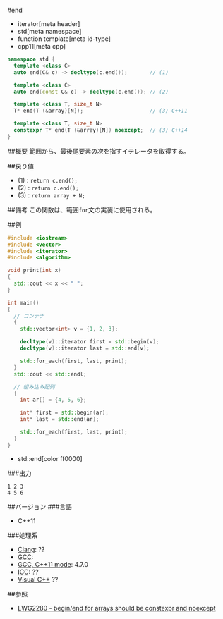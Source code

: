 #end
* iterator[meta header]
* std[meta namespace]
* function template[meta id-type]
* cpp11[meta cpp]

```cpp
namespace std {
  template <class C>
  auto end(C& c) -> decltype(c.end());       // (1)

  template <class C>
  auto end(const C& c) -> decltype(c.end()); // (2)

  template <class T, size_t N>
  T* end(T (&array)[N]);                     // (3) C++11

  template <class T, size_t N>
  constexpr T* end(T (&array)[N]) noexcept;  // (3) C++14
}
```

##概要
範囲から、最後尾要素の次を指すイテレータを取得する。


##戻り値
- (1) : `return c.end();`
- (2) : `return c.end();`
- (3) : `return array + N;`


##備考
この関数は、範囲`for`文の実装に使用される。


##例
```cpp
#include <iostream>
#include <vector>
#include <iterator>
#include <algorithm>

void print(int x)
{
  std::cout << x << " ";
}

int main()
{
  // コンテナ
  {
    std::vector<int> v = {1, 2, 3};

    decltype(v)::iterator first = std::begin(v);
    decltype(v)::iterator last = std::end(v);

    std::for_each(first, last, print);
  }
  std::cout << std::endl;

  // 組み込み配列
  {
    int ar[] = {4, 5, 6};

    int* first = std::begin(ar);
    int* last = std::end(ar);

    std::for_each(first, last, print);
  }
}
```
* std::end[color ff0000]

###出力
```
1 2 3 
4 5 6 
```

##バージョン
###言語
- C++11

###処理系
- [Clang](/implementation.md#clang): ??
- [GCC](/implementation.md#gcc): 
- [GCC, C++11 mode](/implementation.md#gcc): 4.7.0
- [ICC](/implementation.md#icc): ??
- [Visual C++](/implementation.md#visual_cpp) ??


##参照
- [LWG2280 - begin/end for arrays should be constexpr and noexcept](http://www.open-std.org/jtc1/sc22/wg21/docs/lwg-active.html#2280)

